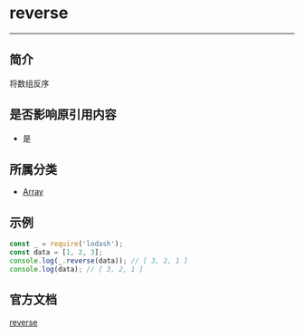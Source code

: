 # reverse

---

## 简介

将数组反序

## 是否影响原引用内容

- 是

## 所属分类

- [Array](/repository/libraries/Lodash/Array.md#array相关函数)

## 示例

```javascript
const _ = require('lodash');
const data = [1, 2, 3];
console.log(_.reverse(data)); // [ 3, 2, 1 ]
console.log(data); // [ 3, 2, 1 ]
```

## 官方文档

[reverse](https://lodash.com/docs/4.17.15#reverse)